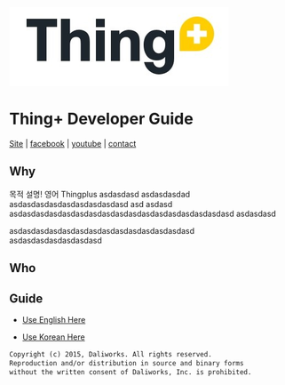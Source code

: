 ![thingplus_logo](./doc/images/tp_logo.png)

# Thing+ Developer Guide
[Site](https://thingplus.net/) | [facebook](https://www.facebook.com/thingplus) | [youtube](https://www.youtube.com/channel/UCa7T7hj3F0x7brM6htUasyQ) | [contact](contact@thingplus.net)


## Why
목적 설명! 영어
Thingplus asdasdasd asdasdasdad asdasdasdasdasdasdasdasdasd asd asdasd
asdasdasdasdasdasdasdasdasdasdasdasdasdasdasdasdasd
asdasdasd

asdasdasdasdasdasdasdasdasdasdasdasdasdasd
asdasdasdasdasdasdasd

## Who


## Guide
- [Use English Here](https://github.com/daliworks/thingplus-guide/blob/master/doc/README_en.md)

- [Use Korean Here](https://github.com/daliworks/thingplus-guide/blob/master/doc/README_kr.md)


```
Copyright (c) 2015, Daliworks. All rights reserved.
Reproduction and/or distribution in source and binary forms
without the written consent of Daliworks, Inc. is prohibited.
```